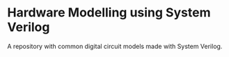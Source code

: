 # Hardware Modelling using System Verilog
A repository with common digital circuit models made with System Verilog.

